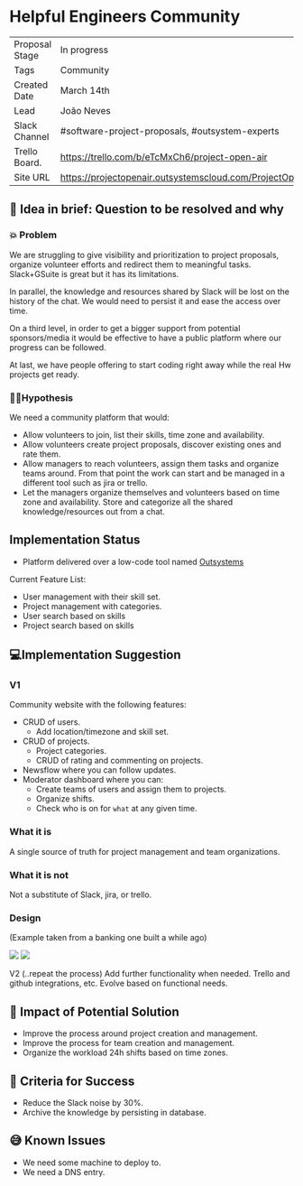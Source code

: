 
# Helpful Engineers Community
| | |
|-|-|
| Proposal Stage | In progress |
| Tags           | Community |
| Created Date   | March 14th |
| Lead           | João Neves |
| Slack Channel  | #software-project-proposals, #outsystem-experts |
| Trello Board.  | https://trello.com/b/eTcMxCh6/project-open-air |
| Site URL| https://projectopenair.outsystemscloud.com/ProjectOpenAir |

## 📃 Idea in brief: Question to be resolved and why

### 💥 Problem
We are struggling to give visibility and prioritization to project proposals, organize volunteer efforts and redirect them to meaningful tasks. Slack+GSuite is great but it has its limitations.

In parallel, the knowledge and resources shared by Slack will be lost on the history of the chat. We would need to persist it and ease the access over time.

On a third level, in order to get a bigger support from potential sponsors/media it would be effective to have a public platform where our progress can be followed.

At last, we have people offering to start coding right away while the real Hw projects get ready.


### 👨‍🔬Hypothesis
We need a community platform that would:
* Allow volunteers to join, list their skills, time zone and availability.
* Allow volunteers create project proposals, discover existing ones and rate them.
* Allow managers to reach volunteers, assign them tasks and organize teams around. From that point the work can start and be managed in a different tool such as jira or trello.
* Let the managers organize themselves and volunteers based on time zone and availability.
Store and categorize all the shared knowledge/resources out from a chat.


## Implementation Status

* Platform delivered over a low-code tool named [Outsystems](https://www.outsystems.com/)

Current Feature List:
* User management with their skill set.
* Project management with categories.
* User search based on skills
* Project search based on skills

## 💻Implementation Suggestion

### V1
Community website with the following features:
* CRUD of users.
  * Add location/timezone and skill set.
* CRUD of projects.
  * Project categories.
  * CRUD of rating and commenting on projects.
* Newsflow where you can follow updates.
* Moderator dashboard where you can:
  * Create teams of users and assign them to projects.
  * Organize shifts.
  * Check who is on for `what` at any given time.

### What it is

A single source of truth for project management and team organizations.

### What it is not
Not a substitute of Slack, jira, or trello.

### Design
(Example taken from a banking one built a while ago)

![](../assets/community1.png)
![](../assets/community2.png)


V2 (..repeat the process)
Add further functionality when needed. Trello and github integrations, etc. Evolve based on functional needs.

## 💪 Impact of Potential Solution

* Improve the process around project creation and management.
* Improve the process for team creation and management.
* Organize the workload 24h shifts based on time zones.


## 🙌 Criteria for Success
* Reduce the Slack noise by 30%.
* Archive the knowledge by persisting in database.

## 😅 Known Issues

* We need some machine to deploy to.
* We need a DNS entry.
